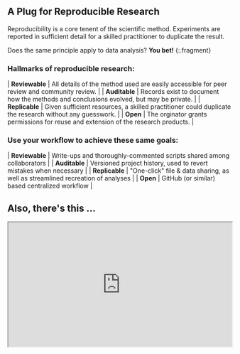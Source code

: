 ---
---

## A Plug for Reproducible Research

Reproducibility is a core tenent of the scientific method.
Experiments are reported in sufficient detail for a skilled practitioner to duplicate the result.

Does the same principle apply to data analysis? **You bet!**
{:.fragment}

<!--split-->

### Hallmarks of reproducible research:

| **Reviewable**  | All details of the method used are easily accessible for peer review and community review.             |
| **Auditable**   | Records exist to document how the methods and conclusions evolved, but may be private.                 |
| **Replicable**  | Given sufficient resources, a skilled practitioner could duplicate the research without any guesswork. |
| **Open**        | The orginator grants permissions for reuse and extension of the research products.                     |

[//]: # " Victoria Stodden et al. (2013) "

<!--split-->

### Use your workflow to achieve these same goals:

| **Reviewable** | Write-ups and thoroughly-commented scripts shared among collaborators          |
| **Auditable**  | Versioned project history, used to revert mistakes when necessary              |
| **Replicable** | "One-click" file & data sharing, as well as streamlined recreation of analyses |
| **Open**       | GitHub (or similar) based centralized workflow                                 |

<!--split-->

## Also, there's this ...

<iframe src="https://www.whitehouse.gov/blog/2016/03/09/leveraging-american-ingenuity-through-reusable-and-open-source-software" width="100%" height="280"></iframe>
